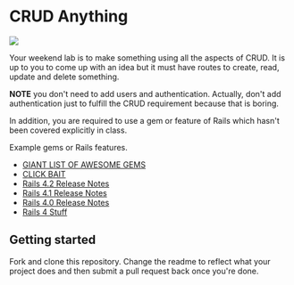 # CRUD Anything

<img src="https://cloud.githubusercontent.com/assets/1329385/11764306/6a85c4e8-a0df-11e5-8579-2f4886e1d121.gif">

Your weekend lab is to make something using all the aspects of CRUD. It is up to you to come up with an idea but it must have routes to create, read, update and delete something.

**NOTE** you don't need to add users and authentication. Actually, don't add authentication just to fulfill the CRUD requirement because that is boring.

In addition, you are required to use a gem or feature of Rails which hasn't been covered explicitly in class.

Example gems or Rails features.

  * <a href="https://github.com/markets/awesome-ruby" target="_blank">GIANT LIST OF AWESOME GEMS</a>
  * <a href="http://code.tutsplus.com/articles/24-extremely-useful-ruby-gems-for-web-development--net-23863" target="_blank">CLICK BAIT</a>
  * <a href="http://guides.rubyonrails.org/4_2_release_notes.html" target="_blank">Rails 4.2 Release Notes</a>
  * <a href="http://guides.rubyonrails.org/4_1_release_notes.html" target="_blank">Rails 4.1 Release Notes</a>
  * <a href="http://guides.rubyonrails.org/4_0_release_notes.html" target="_blank">Rails 4.0 Release Notes</a>
  * <a href="https://blog.engineyard.com/2013/new-in-rails-4" target="_blank">Rails 4 Stuff</a>

## Getting started

Fork and clone this repository. Change the readme to reflect what your project does and then submit a pull request back once you're done.
